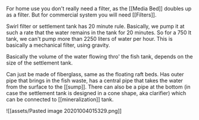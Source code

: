 For home use you don't really need a filter, as the [[Media Bed]] doubles up as a filter. But for commercial system you will need [[Filters]].

Swirl filter or settlement tank has 20 minute rule. Basically, we pump it at such a rate that the water remains in the tank for 20 minutes. So for a 750 lt tank, we can't pump more than 2250 liters of water per hour. This is basically a mechanical filter, using gravity. 

Basically the volume of the water flowing thro' the fish tank, depends on the size of the settlement tank. 

Can just be made of fiberglass, same as the floating raft beds. Has outer pipe that brings in the fish waste, has a central pipe that takes the water from the surface to the [[sump]]. There can also be a pipe at the bottom (in case the settlement tank is designed in a cone shape, aka clarifier) which can be connected to [[mineralization]] tank.

![[assets/Pasted image 20201004015329.png]]


